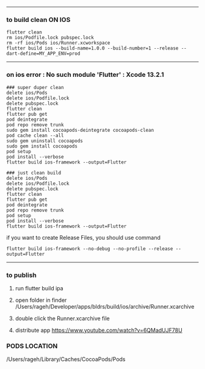 
---

### to build clean ON IOS

    flutter clean
    rm ios/Podfile.lock pubspec.lock
    rm -rf ios/Pods ios/Runner.xcworkspace
    flutter build ios --build-name=1.0.0 --build-number=1 --release --dart-define=MY_APP_ENV=prod

---

### on ios error : No such module 'Flutter' : Xcode 13.2.1

    ### super duper clean
    delete ios/Pods
    delete ios/Podfile.lock
    delete pubspec.lock
    flutter clean
    flutter pub get
    pod deintegrate
    pod repo remove trunk
    sudo gem install cocoapods-deintegrate cocoapods-clean
    pod cache clean --all
    sudo gem uninstall cocoapods
    sudo gem install cocoapods
    pod setup
    pod install --verbose
    flutter build ios-framework --output=Flutter

    ### just clean build
    delete ios/Pods
    delete ios/Podfile.lock
    delete pubspec.lock
    flutter clean
    flutter pub get
    pod deintegrate
    pod repo remove trunk
    pod setup
    pod install --verbose
    flutter build ios-framework --output=Flutter

if you want to create Release Files, 
you should use command

    flutter build ios-framework --no-debug --no-profile --release --output=Flutter

---

### to publish

1. run
    flutter build ipa

2. open folder in finder
   /Users/rageh/Developer/apps/bldrs/build/ios/archive/Runner.xcarchive

3. double click the Runner.xcarchive file
4. distribute app
https://www.youtube.com/watch?v=6QMadUJF78U


### PODS LOCATION
/Users/rageh/Library/Caches/CocoaPods/Pods